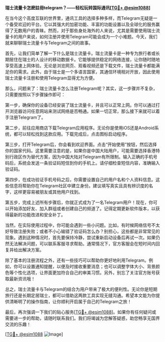 **瑞士流量卡怎麽註冊telegram？——轻松玩转国际通讯[[TG💪+ @esim1088](https://t.me/s/esim1088)]**

在当今这个高度互联的世界里，通讯工具的选择多种多样，而Telegram无疑是一个备受欢迎的平台。它以其强大的加密功能、丰富的功能设置以及全球化的服务赢得了无数用户的青睐。然而，对于那些身处海外的人来说，尤其是需要使用瑞士流量卡的用户来说，如何注册并使用Telegram可能会成为一个小难题。今天，我们就来聊聊瑞士流量卡与Telegram之间的故事。

首先，让我们简单了解一下什么是瑞士流量卡。瑞士流量卡是一种专为旅行者或长期居住在瑞士的人设计的移动数据卡。它能够提供稳定的网络连接，让你随时随地享受高速上网体验。无论是浏览网页、观看视频还是下载文件，瑞士流量卡都能满足你的需求。此外，由于瑞士是一个多语言国家，其通信环境相对开放，因此使用瑞士流量卡注册和使用Telegram显得尤为方便。

那么，问题来了：瑞士流量卡怎么注册Telegram呢？其实，这一步骤并不复杂，只需要按照以下步骤操作即可：

第一步，确保你的设备已经安装了瑞士流量卡，并且可以正常上网。你可以通过打开浏览器访问任意网站来测试网络是否畅通。如果一切正常，那么接下来就可以着手注册Telegram了。

第二步，前往应用商店下载Telegram应用程序。无论你是使用iOS还是Android系统，都可以轻松找到这款应用。下载完成后，点击图标启动程序。

第三步，打开Telegram后，你会看到欢迎界面。点击“开始使用”按钮，然后选择你的国家代码。这里需要注意的是，如果你是中国大陆用户，可能需要选择香港特别行政区作为替代方案，因为中国大陆对Telegram有所限制。输入正确的手机号码后，系统会发送一条验证码短信到你的手机上。请仔细检查短信内容，准确输入验证码。

第四步，在成功验证手机号码之后，你需要设置自己的用户名和个人资料信息。这些信息将帮助你在Telegram社区中建立身份。建议填写真实且具有辨识度的名字，这样更容易被朋友或其他用户找到。

第五步，完成上述所有步骤后，你就正式成为了一名Telegram用户！现在，你可以开始添加好友、加入群组或者创建自己的频道了。记得定期更新软件版本，以获得最新的功能改进和安全补丁。

当然，在实际使用过程中，你可能会遇到一些小问题。比如，有时候网络信号不太好导致注册失败；或者不小心输错了验证码怎么办？别担心，这些都是非常常见的现象。遇到这种情况时，首先要保持冷静，尝试重新启动设备后再试一次。如果仍然无法解决问题，可以联系客服寻求帮助。通常情况下，官方客服会在短时间内回复并给出解决方案。

除了基本的注册流程之外，还有一些技巧可以帮助你更好地利用Telegram。例如，你可以设置通知提醒，以便及时接收重要消息；也可以调整字体大小、背景颜色等个性化选项，让界面更加符合自己的审美习惯。另外，别忘了关注官方账号获取最新资讯哦！

总之，瑞士流量卡与Telegram的结合为用户带来了极大的便利性。无论你是短期旅行还是长期定居瑞士，都可以借助这两款工具实现无缝沟通。希望本文能为你提供清晰明了的操作指南，让你顺利开启属于自己的Telegram之旅！

最后，再次强调一下我们的贴心服务[[TG💪+ @esim1088](https://t.me/s/esim1088)]。如果你有任何疑问或需要进一步的帮助，请随时联系我们。我们将竭诚为您解答疑惑，助您畅享无国界交流的乐趣！

[[TG💪+ @esim1088](https://t.me/s/esim1088) ![Image](https://i.postimg.cc/4NQfJmqS/Snipaste-2025-05-13-00-14-12.png)]